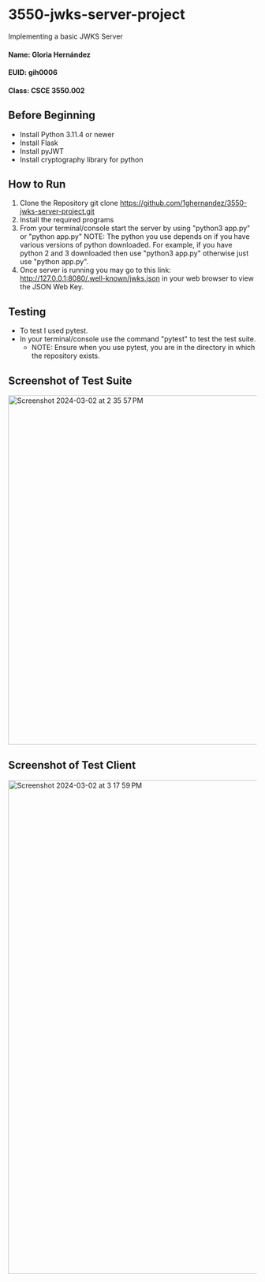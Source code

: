 # 3550-jwks-server-project
Implementing a basic JWKS Server

#### Name: Gloria Hernández
#### EUID: gih0006
#### Class: CSCE 3550.002

## Before Beginning 
- Install Python 3.11.4 or newer
- Install Flask
- Install pyJWT
- Install cryptography library for python

## How to Run
1. Clone the Repository
    git clone https://github.com/1ghernandez/3550-jwks-server-project.git
2. Install the required programs
3. From your terminal/console start the server by using
    "python3 app.py" or "python app.py"
    NOTE: The python you use depends on if you have various versions of python downloaded. 
    For example, if you have python 2 and 3 downloaded then use "python3 app.py" otherwise just use "python app.py".
4.  Once server is running you may go to this link: 
    http://127.0.0.1:8080/.well-known/jwks.json in your web browser to view the JSON Web Key.

## Testing
- To test I used pytest. 
- In your terminal/console use the command "pytest" to test the test suite. 
    - NOTE: Ensure when you use pytest, you are in the directory in which the repository exists.
 
## Screenshot of Test Suite
<img width="709" alt="Screenshot 2024-03-02 at 2 35 57 PM" src="https://github.com/1ghernandez/3550-jwks-server-project/assets/106200515/e71d2e11-ff8e-4f4a-98b4-7f12c60b1c71">

## Screenshot of Test Client
<img width="1002" alt="Screenshot 2024-03-02 at 3 17 59 PM" src="https://github.com/1ghernandez/3550-jwks-server-project/assets/106200515/16b718d0-0c68-4b31-a487-3a6720115d4a">




